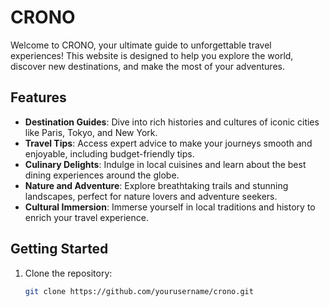 # CRONO

Welcome to CRONO, your ultimate guide to unforgettable travel experiences! This website is designed to help you explore the world, discover new destinations, and make the most of your adventures. 

## Features

- **Destination Guides**: Dive into rich histories and cultures of iconic cities like Paris, Tokyo, and New York.
- **Travel Tips**: Access expert advice to make your journeys smooth and enjoyable, including budget-friendly tips.
- **Culinary Delights**: Indulge in local cuisines and learn about the best dining experiences around the globe.
- **Nature and Adventure**: Explore breathtaking trails and stunning landscapes, perfect for nature lovers and adventure seekers.
- **Cultural Immersion**: Immerse yourself in local traditions and history to enrich your travel experience.

## Getting Started

1. Clone the repository:
   ```bash
   git clone https://github.com/yourusername/crono.git
